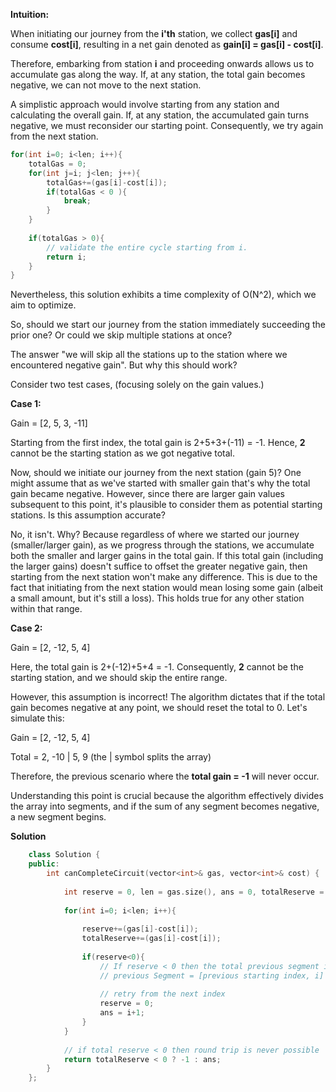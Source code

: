 **Intuition:**

When initiating our journey from the **i'th** station, we collect **gas[i]** and consume **cost[i]**, resulting in a net gain denoted as **gain[i] = gas[i] - cost[i]**.

Therefore, embarking from station **i** and proceeding onwards allows us to accumulate gas along the way. If, at any station, the total gain becomes negative, we can not move to the next station.

A simplistic approach would involve starting from any station and calculating the overall gain. If, at any station, the accumulated gain turns negative, we must reconsider our starting point. Consequently, we try again from the next station.

```c
for(int i=0; i<len; i++){
    totalGas = 0;
    for(int j=i; j<len; j++){
        totalGas+=(gas[i]-cost[i]);
        if(totalGas < 0 ){
            break;
        }
    }
    
    if(totalGas > 0){
        // validate the entire cycle starting from i.
        return i;
    }
}
```

Nevertheless, this solution exhibits a time complexity of O(N^2), which we aim to optimize.

So, should we start our journey from the station immediately succeeding the prior one? Or could we skip multiple stations at once?

The answer "we will skip all the stations up to the station where we encountered negative gain". But why this should work?

Consider two test cases, (focusing solely on the gain values.)

**Case 1:**

Gain = [2, 5, 3, -11]

Starting from the first index, the total gain is 2+5+3+(-11) = -1. Hence, **2** cannot be the starting station as we got negative total.

Now, should we initiate our journey from the next station (gain 5)? One might assume that as we've started with smaller gain that's why the total gain became negative.  However, since there are larger gain values subsequent to this point, it's plausible to consider them as potential starting stations. Is this assumption accurate?

No, it isn't. Why? Because regardless of where we started our journey (smaller/larger gain), as we progress through the stations, we accumulate both the smaller and larger gains in the total gain. If this total gain (including the larger gains) doesn't suffice to offset the greater negative gain, then starting from the next station won't make any difference. This is due to the fact that initiating from the next station would mean losing some gain (albeit a small amount, but it's still a loss). This holds true for any other station within that range.

**Case 2:**

Gain = [2, -12, 5, 4]

Here, the total gain is 2+(-12)+5+4 = -1. Consequently, **2** cannot be the starting station, and we should skip the entire range.

However, this assumption is incorrect! The algorithm dictates that if the total gain becomes negative at any point, we should reset the total to 0. Let's simulate this:

Gain = [2, -12, 5, 4]

Total = 2, -10 | 5, 9 (the | symbol splits the array)

Therefore, the previous scenario where the **total gain = -1** will never occur.

Understanding this point is crucial because the algorithm effectively divides the array into segments, and if the sum of any segment becomes negative, a new segment begins.

**Solution**
```cpp
    class Solution {
    public:
        int canCompleteCircuit(vector<int>& gas, vector<int>& cost) {
            
            int reserve = 0, len = gas.size(), ans = 0, totalReserve = 0;
    
            for(int i=0; i<len; i++){
                
                reserve+=(gas[i]-cost[i]);
                totalReserve+=(gas[i]-cost[i]);
    
                if(reserve<0){
                    // If reserve < 0 then the total previous segment is bad
                    // previous Segment = [previous starting index, i]
    
                    // retry from the next index
                    reserve = 0;
                    ans = i+1;
                }
            }
    
            // if total reserve < 0 then round trip is never possible
            return totalReserve < 0 ? -1 : ans;
        }
    };
```
